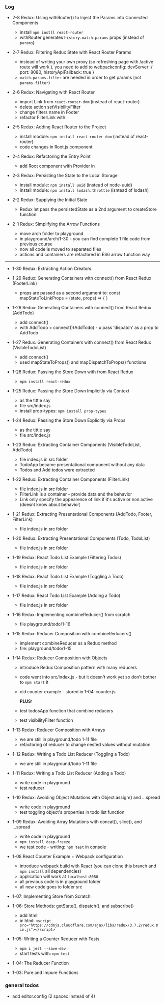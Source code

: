 ### Log
- 2-8 Redux: Using withRouter() to Inject the Params into Connected Components
  - install `npm instll react-router`
  - withRouter generates `history.match.params` props (instead of `params`)

- 2-7 Redux: Filtering Redux State with React Router Params
  - instead of writing your own proxy (so refreshing page with /active route will work ), you need to add to webpackconfig:
  devServer: {
      port: 8080,
      historyApiFallback: true
    }
  - `match.params.filter` are needed in order to get params (not `params.filter`)

- 2-6 Redux: Navigating with React Router <Link>
  - import Link from `react-router-dom` (instead of react-router)
  - delete action setVisibilityFilter
  - change filters name in Footer
  - refactor FilterLink with <Link>

- 2-5 Redux: Adding React Router to the Project
  - install module: `npm install react-router-dom` (instead of react-router)
  - code changes in Root.js component

- 2-4 Redux: Refactoring the Entry Point
  - add Root component with Provider in

- 2-3 Redux: Persisting the State to the Local Storage
  - install module: `npm install uuid` (instead of node-uuid)
  - install module: `npm install lodash.throttle` (isntead of lodash)

- 2-2 Redux: Supplying the Initial State
  - Redux let pass the persistedState as a 2nd argument to createStore function

- 2-1 Redux: Simplifying the Arrow Functions
  - move arch folder to playground
  - in playground/arch/1-30 - you can find complete 1 file code from previous course
  - now all code is moved to separated files
  - actions and containers are refactored in ES6 arrow function way

*********************************

- 1-30 Redux: Extracting Action Creators

- 1-29 Redux: Generating Containers with connect() from React Redux (FooterLink)
  - props are passed as a second argument to:
    const mapStateToLinkProps = (state, props) => { }

- 1-28 Redux: Generating Containers with connect() from React Redux (AddTodo)
  - add connect()
  - with AddTodo = connect()(AddTodo) - u pass 'dispatch' as a prop to AddTodo

- 1-27 Redux: Generating Containers with connect() from React Redux (VisibleTodoList)
  - add connect()
  - used mapStateToProps() and mapDispatchToProps() functions

- 1-26 Redux: Passing the Store Down with <Provider> from React Redux
  - `npm install react-redux`

- 1-25 Redux: Passing the Store Down Implicitly via Context
  - as the tittle say
  - file src/index.js
  - install prop-types: `npm install prop-types`

- 1-24 Redux: Passing the Store Down Explicitly via Props
  - as the tittle say
  - file src/index.js

- 1-23 Redux: Extracting Container Components (VisibleTodoList, AddTodo)
  - file index.js in src folder
  - TodoApp became presentational component without any data
  - Todos and Add todos were extracted

- 1-22 Redux: Extracting Container Components (FilterLink)
  - file index.js in src folder
  - FilterLink is a container - provide data and the behavior
  - Link only specify the appearence of link if it's active or non active (doesnt know about behavior)

- 1-21 Redux: Extracting Presentational Components (AddTodo, Footer, FilterLink)
  - file index.js in src folder

- 1-20 Redux: Extracting Presentational Components (Todo, TodoList)
  - file index.js in src folder

- 1-19 Redux: React Todo List Example (Filtering Todos)
  - file index.js in src folder

- 1-18 Redux: React Todo List Example (Toggling a Todo)
  - file index.js in src folder
  
- 1-17 Redux: React Todo List Example (Adding a Todo)
  - file index.js in src folder

- 1-16 Redux: Implementing combineReducer() from scratch
  - file playground/todo/1-16

- 1-15 Redux: Reducer Composition with combineReducers()
  - implement combineReducer as a Redux method
  - file: playground/todo/1-15

- 1-14 Redux: Reducer Composition with Objects
  - introduce Redux Composition pattern with many reducers
  - code went into src/index.js - but it doesn't work yet so don't bother to `npm start` it
  - old counter example - stored in 1-04-counter.js

    **PLUS:**
  - test todosApp function that combine reducers
  - test visibilityFilter function

- 1-13 Redux: Reducer Composition with Arrays
  - we are still in playground/todo 1-11 file
  - refactoring of reducer to change nested values without mutation

- 1-12 Redux: Writing a Todo List Reducer (Toggling a Todo)
  - we are still in playground/todo 1-11 file

- 1-11 Redux: Writing a Todo List Reducer (Adding a Todo)
  - write code in playground
  - test reducer 

- 1-10 Redux: Avoiding Object Mutations with Object.assign() and ...spread
  - write code in playground
  - test toggling object's properties in todo list function 

- 1-09 Redux: Avoiding Array Mutations with concat(), slice(), and ...spread
  - write code in playground
  - `npm install deep-freeze`
  - we test code - writing: `npm test` in console

- 1-08 React Counter Example + Webpack configuration
  - introduce webpack build with React (you can clone this branch and `npm install` all dependencies)
  - application will work at `localhost:8080`
  - all previous code is in playground folder
  - all new code goes to folder src

- 1-07: Implementing Store from Scratch
- 1-06: Store Methods: getState(), dispatch(), and subscribe()
  - add html
  - in html: `<script src="https://cdnjs.cloudflare.com/ajax/libs/redux/3.7.2/redux.min.js"></script>`

- 1-05: Writing a Counter Reducer with Tests
  - `npm i jest --save-dev`
  - start tests with: `npm test`

- 1-04: The Reducer Function
- 1-03: Pure and Impure Functions

### general todos
- add editor.config (2 spacec instead of 4)